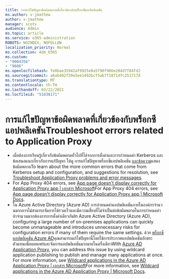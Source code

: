 ```yaml
---
title: การแก้ไขปัญหาข้อผิดพลาดที่เกี่ยวข้องกับพร็อกซีแอปพลิเคชัน
ms.author: v-jmathew
author: v-jmathew
manager: scotv
audience: Admin
ms.topic: article
ms.service: o365-administration
ROBOTS: NOINDEX, NOFOLLOW
localization_priority: Normal
ms.collection: Adm_O365
ms.custom:
- "9004356"
- "9686"
ms.openlocfilehash: fe0bae35942af9925e8a5f90f966e204d7f84fd2
ms.sourcegitcommit: a6ab402f59e5ee1492bcf5ab7f18714fc251717d
ms.translationtype: MT
ms.contentlocale: th-TH
ms.lasthandoff: 03/22/2021
ms.locfileid: "51038171"
---
```

# <a name="troubleshoot-errors-related-to-application-proxy"></a><span data-ttu-id="74bfb-102">การแก้ไขปัญหาข้อผิดพลาดที่เกี่ยวข้องกับพร็อกซีแอปพลิเคชัน</span><span class="sxs-lookup"><span data-stu-id="74bfb-102">Troubleshoot errors related to Application Proxy</span></span>

- <span data-ttu-id="74bfb-103">เมื่อต้องการเรียนรู้เกี่ยวกับข้อผิดพลาดทั่วไปที่ได้จากการตั้งค่าและการกําหนดค่า Kerberos และข้อเสนอแนะเกี่ยวกับการแก้ปัญหา ให้ดู การแก้ไขปัญหาพร็อกซีแอปพลิเคชัน [และข้อความ](https://docs.microsoft.com/azure/active-directory/manage-apps/application-proxy-troubleshoot#kerberos-errors)แสดงข้อผิดพลาด</span><span class="sxs-lookup"><span data-stu-id="74bfb-103">To learn about the more common errors that come from Kerberos setup and configuration, and suggestions for resolution, see [Troubleshoot Application Proxy problems and error messages](https://docs.microsoft.com/azure/active-directory/manage-apps/application-proxy-troubleshoot#kerberos-errors).</span></span>
- <span data-ttu-id="74bfb-104">For App Proxy 404 errors, see [App page doesn't display correctly for Application Proxy app | เอกสาร Microsoft](https://docs.microsoft.com/azure/active-directory/manage-apps/application-proxy-page-appearance-broken-problem)</span><span class="sxs-lookup"><span data-stu-id="74bfb-104">For App Proxy 404 errors, see [App page doesn't display correctly for Application Proxy app | Microsoft Docs](https://docs.microsoft.com/azure/active-directory/manage-apps/application-proxy-page-appearance-broken-problem).</span></span>
- <span data-ttu-id="74bfb-105">ใน Azure Active Directory (Azure AD) การกําหนดค่าแอปพลิเคชันภายในองค์กรจํานวนมากอาจไม่สามารถจัดการได้รวดเร็วและมีความเสี่ยงที่ไม่จําเป็นต่อข้อผิดพลาดในการกําหนดค่า ถ้าจํานวนมากต้องการการตั้งค่าเดียวกัน</span><span class="sxs-lookup"><span data-stu-id="74bfb-105">In Azure Active Directory (Azure AD), configuring a large number of on-premises applications can quickly become unmanageable and introduces unnecessary risks for configuration errors if many of them require the same settings.</span></span> <span data-ttu-id="74bfb-106">ด้วย [พร็อกซีแอปพลิเคชัน Azure AD](https://docs.microsoft.com/azure/active-directory/manage-apps/application-proxy)คุณสามารถแก้ไขปัญหานี้โดยใช้การประกาศแอปพลิเคชันอักขระตัวแทนเพื่อเผยแพร่และจัดการแอปพลิเคชันมากมายในครั้งเดียว</span><span class="sxs-lookup"><span data-stu-id="74bfb-106">With [Azure AD Application Proxy](https://docs.microsoft.com/azure/active-directory/manage-apps/application-proxy), you can address this issue by using wildcard application publishing to publish and manage many applications at once.</span></span> <span data-ttu-id="74bfb-107">For more information, see [Wildcard applications in the Azure AD Application Proxy | เอกสาร Microsoft](https://docs.microsoft.com/azure/active-directory/manage-apps/application-proxy-wildcard)</span><span class="sxs-lookup"><span data-stu-id="74bfb-107">For more information, see [Wildcard applications in the Azure AD Application Proxy | Microsoft Docs](https://docs.microsoft.com/azure/active-directory/manage-apps/application-proxy-wildcard).</span></span>
